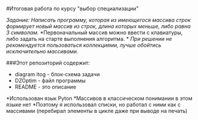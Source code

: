
#Итоговая работа по курсу "выбор специализации"

*Задание:*
*Написать программу, которая из имеющегося массива строк формирует новый массив из строк, длина которых меньше, либо равна 3 символам.*
*Первоначальный массив можно ввести с клавиатуры, либо задать на старте выполнения алгоритма. *
*При решении не рекомендуется пользоваться коллекциями, лучше обойтись исключительно массивами.*

###Этот репозиторий содержит:
* diagram itog - блок-схема задачи
* DZOptim - файл программы
* README - это описание

*Использован язык Pyton
*Массивов в классическом понимании в этом языке нет
*Поэтому я использовал списки, но работал с ними как с массивами (перебирал элементы в цикле даже при выводе на печать)


